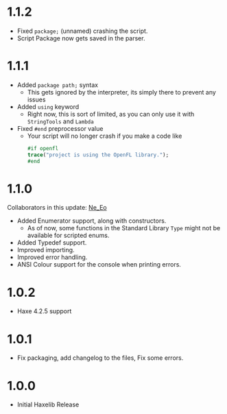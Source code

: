 # 1.1.2

- Fixed `package;` (unnamed) crashing the script.
- Script Package now gets saved in the parser.

# 1.1.1

- Added `package path;` syntax
	- This gets ignored by the interpreter, its simply there to prevent any issues
- Added `using` keyword
	- Right now, this is sort of limited, as you can only use it with `StringTools` and `Lambda`
- Fixed `#end` preprocessor value
	- Your script will no longer crash if you make a code like
		```haxe
		#if openfl
		trace("project is using the OpenFL library.");
		#end
		```
# 1.1.0

Collaborators in this update:
[Ne_Eo](https://github.com/NeeEoo)

- Added Enumerator support, along with constructors.
	- As of now, some functions in the Standard Library `Type` might not be available for scripted enums.
- Added Typedef support.
- Improved importing.
- Improved error handling.
- ANSI Colour support for the console when printing errors.

# 1.0.2

- Haxe 4.2.5 support

# 1.0.1

- Fix packaging, add changelog to the files, Fix some errors.

# 1.0.0

- Initial Haxelib Release